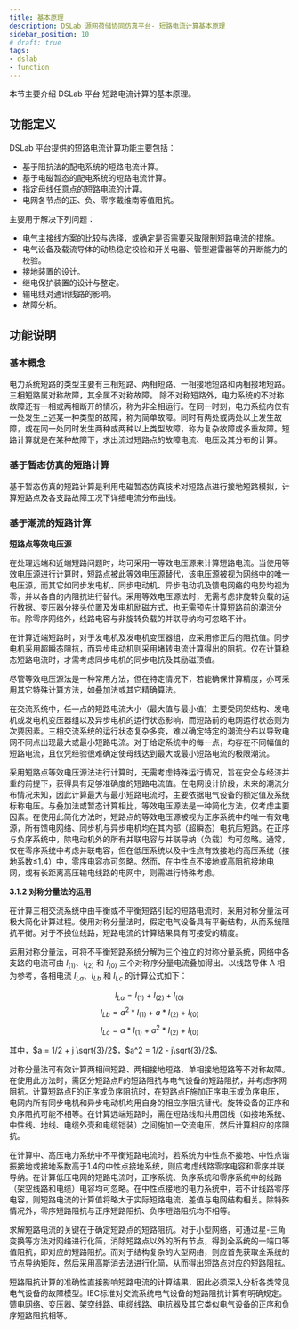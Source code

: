 ```yaml
---
title: 基本原理
description: DSLab 源网荷储协同仿真平台- 短路电流计算基本原理
sidebar_position: 10
# draft: true
tags:
- dslab
- function
---
```


本节主要介绍 DSLab 平台 短路电流计算的基本原理。

## 功能定义

DSLab 平台提供的短路电流计算功能主要包括：
- 基于阻抗法的配电系统的短路电流计算。 
- 基于电磁暂态的配电系统的短路电流计算。 
- 指定母线任意点的短路电流的计算。 
- 电网各节点的正、负、零序戴维南等值阻抗。

主要用于解决下列问题： 
- 电气主接线方案的比较与选择，或确定是否需要采取限制短路电流的措施。 
- 电气设备及载流导体的动热稳定校验和开关电器、管型避雷器等的开断能力的校验。 
- 接地装置的设计。 
- 继电保护装置的设计与整定。 
- 输电线对通讯线路的影响。 
- 故障分析。 


## 功能说明

### 基本概念

电力系统短路的类型主要有三相短路、两相短路、一相接地短路和两相接地短路。 三相短路属对称故障，其余属不对称故障。 除不对称短路外，电力系统的不对称故障还有一相或两相断开的情况，称为非全相运行。在同一时刻，电力系统内仅有一处发生上述某一种类型的故障，称为简单故障。同时有两处或两处以上发生故障，或在同一处同时发生两种或两种以上类型故障，称为复杂故障或多重故障。短路计算就是在某种故障下，求出流过短路点的故障电流、电压及其分布的计算。

### 基于暂态仿真的短路计算

基于暂态仿真的短路计算是利用电磁暂态仿真技术对短路点进行接地短路模拟，计算短路点及各支路故障工况下详细电流分布曲线。

### 基于潮流的短路计算

**短路点等效电压源**

在处理远端和近端短路问题时，均可采用一等效电压源来计算短路电流。当使用等效电压源进行计算时，短路点被此等效电压源替代，该电压源被视为网络中的唯一电压源，而其它如同步发电机、同步电动机、异步电动机及馈电网络的电势均视为零，并以各自的内阻抗进行替代。采用等效电压源法时，无需考虑非旋转负载的运行数据、变压器分接头位置及发电机励磁方式，也无需预先计算短路前的潮流分布。除零序网络外，线路电容与非旋转负载的并联导纳均可忽略不计。

在计算近端短路时，对于发电机及发电机变压器组，应采用修正后的阻抗值。同步电机采用超瞬态阻抗，而异步电动机则采用堵转电流计算得出的阻抗。仅在计算稳态短路电流时，才需考虑同步电机的同步电抗及其励磁顶值。

尽管等效电压源法是一种常用方法，但在特定情况下，若能确保计算精度，亦可采用其它特殊计算方法，如叠加法或其它精确算法。

在交流系统中，任一点的短路电流大小（最大值与最小值）主要受网架结构、发电机或发电机变压器组以及异步电机的运行状态影响，而短路前的电网运行状态则为次要因素。三相交流系统的运行状态复杂多变，难以确定特定的潮流分布以导致电网不同点出现最大或最小短路电流。对于给定系统中的每一点，均存在不同幅值的短路电流，且仅凭经验很难确定使母线达到最大或最小短路电流的极限潮流。

采用短路点等效电压源法进行计算时，无需考虑特殊运行情况，旨在安全与经济并重的前提下，获得具有足够准确度的短路电流值。在电网设计阶段，未来的潮流分布情况未知，因此计算最大与最小短路电流时，主要依据电气设备的额定值及系统标称电压。与叠加法或暂态计算相比，等效电压源法是一种简化方法，仅考虑主要因素。在使用此简化方法时，短路点的等效电压源被视为正序系统中的唯一有效电源，所有馈电网络、同步机与异步电机均在其内部（超瞬态）电抗后短路。在正序与负序系统中，除电动机外的所有并联电容与并联导纳（负载）均可忽略。通常，仅在零序系统中考虑并联电容，但在低压系统以及中性点有效接地的高压系统（接地系数≤1.4）中，零序电容亦可忽略。然而，在中性点不接地或高阻抗接地电网，或有长距离高压输电线路的电网中，则需进行特殊考虑。

**3.1.2 对称分量法的运用**

在计算三相交流系统中由平衡或不平衡短路引起的短路电流时，采用对称分量法可极大简化计算过程。使用对称分量法时，假定电气设备具有平衡结构，从而系统阻抗平衡。对于不换位线路，短路电流的计算结果具有可接受的精度。

运用对称分量法，可将不平衡短路系统分解为三个独立的对称分量系统，网络中各支路的电流可由 $I_{(1)}$、$I_{(2)}$ 和 $I_{(0)}$ 三个对称序分量电流叠加得出。以线路导体 A 相为参考，各相电流 $I_{La}$、$I_{Lb}$ 和 $I_{Lc}$ 的计算公式如下：

$$
I_{La} = I_{(1)} + I_{(2)} + I_{(0)}
$$
$$
I_{Lb} = a^2 * I_{(1)} + a * I_{(2)} + I_{(0)}
$$
$$
I_{Lc} = a * I_{(1)} + a^2 * I_{(2)} + I_{(0)}
$$

其中，$a = 1/2 + j \sqrt{3}/2$，$a^2 = 1/2 - j\sqrt{3}/2$。

对称分量法可有效计算两相间短路、两相接地短路、单相接地短路等不对称故障。在使用此方法时，需区分短路点F的短路阻抗与电气设备的短路阻抗，并考虑序网阻抗。计算短路点F的正序或负序阻抗时，在短路点F施加正序电压或负序电压，电网内所有同步电机和异步电动机均用自身的相应序阻抗替代。旋转设备的正序和负序阻抗可能不相等。在计算远端短路时，需在短路线和共用回线（如接地系统、中性线、地线、电缆外壳和电缆铠装）之间施加一交流电压，然后计算相应的序阻抗。

在计算中、高压电力系统中不平衡短路电流时，若系统为中性点不接地、中性点谐振接地或接地系数高于1.4的中性点接地系统，则应考虑线路零序电容和零序并联导纳。在计算低压电网的短路电流时，正序系统、负序系统和零序系统中的线路（架空线路和电缆）电容均可忽略。在中性点接地的电力系统中，若不计线路零序电容，则短路电流的计算值将略大于实际短路电流，差值与电网结构相关。除特殊情况外，零序短路阻抗与正序短路阻抗、负序短路阻抗均不相等。

求解短路电流的关键在于确定短路点的短路阻抗。对于小型网络，可通过星-三角变换等方法对网络进行化简，消除短路点以外的所有节点，得到全系统的一端口等值阻抗，即对应的短路阻抗。而对于结构复杂的大型网络，则应首先获取全系统的节点导纳矩阵，然后采用高斯消去法进行化简，从而得出短路点对应的短路阻抗。

短路阻抗计算的准确性直接影响短路电流的计算结果，因此必须深入分析各类常见电气设备的故障模型。IEC标准对交流系统电气设备的短路阻抗计算有明确规定。馈电网络、变压器、架空线路、电缆线路、电抗器及其它类似电气设备的正序和负序短路阻抗相等。
